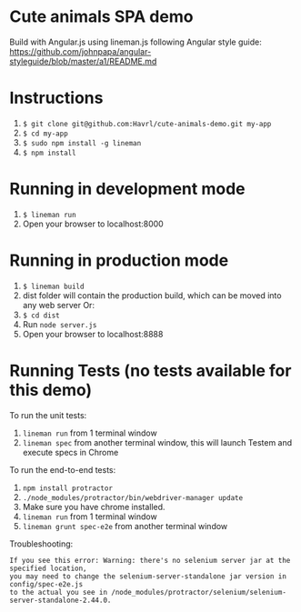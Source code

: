 Cute animals SPA demo
===========================

Build with Angular.js using lineman.js following Angular style guide: https://github.com/johnpapa/angular-styleguide/blob/master/a1/README.md

# Instructions
1. `$ git clone git@github.com:Havrl/cute-animals-demo.git my-app`
2. `$ cd my-app`
3. `$ sudo npm install -g lineman`
5. `$ npm install`

# Running in development mode
1. `$ lineman run`
2. Open your browser to localhost:8000

# Running in production mode
1. `$ lineman build`
2. dist folder will contain the production build, which can be moved into any web server
Or:
3. `$ cd dist`
4. Run `node server.js`
5. Open your browser to localhost:8888

# Running Tests (no tests available for this demo)

To run the unit tests:

1. `lineman run` from 1 terminal window
2. `lineman spec` from another terminal window, this will launch Testem and execute specs in Chrome

To run the end-to-end tests:

1. `npm install protractor`
2. `./node_modules/protractor/bin/webdriver-manager update`
3. Make sure you have chrome installed.
4. `lineman run` from 1 terminal window
5. `lineman grunt spec-e2e` from another terminal window

  Troubleshooting:

    If you see this error: Warning: there's no selenium server jar at the specified location,
    you may need to change the selenium-server-standalone jar version in config/spec-e2e.js
    to the actual you see in /node_modules/protractor/selenium/selenium-server-standalone-2.44.0.
